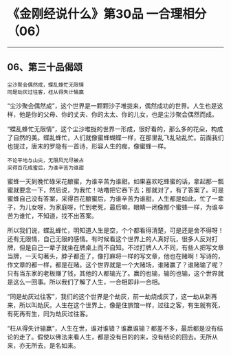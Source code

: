 # 《金刚经说什么》第30品 一合理相分（06）

------

## 06、第三十品偈颂

```
尘沙聚会偶然成，蝶乱蜂忙无限情
同是劫灰过往客，枉从得失计输赢
```

“尘沙聚会偶然成”，这个世界是一颗颗沙子堆拢来，偶然成功的世界。人生也是这样，他是你的父母、你的丈夫、你的太太、你的儿女，也是尘沙聚会偶然而成。

“蝶乱蜂忙无限情”，这个尘沙堆拢的世界一形成，很好看的，那么多的花朵，构成了自然的美。蝶乱蜂忙，人们就像蜜蜂蝴蝶一样，在那里乱飞乱钻乱忙。前面我们也提过，唐末的罗隐有一首诗，形容人生的痴，像蜜蜂一样。

```
不论平地与山尖，无限风光尽被占
采得百花成蜜后，为谁辛苦为谁甜
```

蜜蜂一天到晚忙碌采花酿蜜，为谁辛苦为谁甜。如果喜欢吃蜂蜜的话，拿起那一瓢蜜就要念一下，然后说，为我忙！咕噜把它吞下去；那就对了，有了答案了。可是蜜蜂自己没有答案，采得百花酿蜜后，为谁辛苦为谁甜，人生都是如此，忙了一辈子，为儿女呀，为家庭呀，忙到老死，最后嘛，眼睛一闭像那个蜜蜂一样，为谁辛苦为谁忙，不知道，找不出答案。

所以我们说，蝶乱蜂忙，明知道人生是空，个个都看得清楚，可是还是舍不得呀！还有无限情，自己无限的感情。有时候看这个世界上的人真好玩，很多人反对打牌，但是自己一辈子就坐在牌桌上而不自知。不过打牌人人不同，有些人把写文章当牌，一天勾著头，脖子都歪了，像打麻将一样的写文章，他也在赌啊！写诗的，作文章的都一样，都是在赌。这个世界就是一个大赌场，谁赌赢了？谁赌输了呢？只有当东家的老板赚了钱，其他的人都输光了。赢的也输，输的也输，这个世界就是这么一回事。所以我们了解了人生，一合相即非一合相。

“同是劫灰过往客”，我们的这个世界是个劫灰，前一劫烧成灰了，这一劫从新再来，所以叫劫灰。人生在这个世界上，像是住旅馆一样，过往之客，有生就有死，有死再有生，同为劫灰过往客。

“枉从得失计输赢”，人生在世，谁对谁错？谁赢谁输？都差不多，最后都是没有结论的走了。假使以佛法来看人生，都是没有目的的来，没有结论的回去。无所从来，亦无所去，是名如来。

